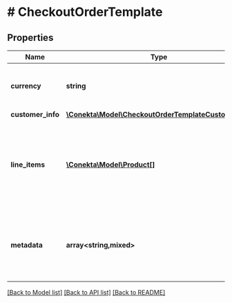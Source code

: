 # # CheckoutOrderTemplate

## Properties

Name | Type | Description | Notes
------------ | ------------- | ------------- | -------------
**currency** | **string** | It is the currency in which the order will be created. It must be a valid ISO 4217 currency code. |
**customer_info** | [**\Conekta\Model\CheckoutOrderTemplateCustomerInfo**](CheckoutOrderTemplateCustomerInfo.md) |  | [optional]
**line_items** | [**\Conekta\Model\Product[]**](Product.md) | They are the products to buy. Each contains the \&quot;unit price\&quot; and \&quot;quantity\&quot; parameters that are used to calculate the total amount of the order. |
**metadata** | **array<string,mixed>** | It is a set of key-value pairs that you can attach to the order. It can be used to store additional information about the order in a structured format. | [optional]

[[Back to Model list]](../../README.md#models) [[Back to API list]](../../README.md#endpoints) [[Back to README]](../../README.md)
